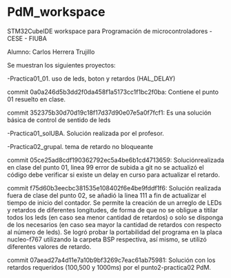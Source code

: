 # PdM_workspace
STM32CubeIDE workspace para Programación de microcontroladores - CESE - FIUBA

Alumno: Carlos Herrera Trujillo

Se muestran los siguientes proyectos:

-Practica01_01. uso de leds, boton y retardos (HAL_DELAY)

  commit 0a0a246d5b3dd2f0da458f1a5173cc1f1bc2f0ba: Contiene el punto 01 resuelto en clase.
  
  commit 352375b30d70d19c18f17d37d90e07e5a0f7fcf1: Es una solución básica de control de sentido de leds
  

-Practica01_solUBA. Solución realizada por el profesor.


-Practica02_grupal. tema de retardo no bloqueante
  
  commit 05ce25ad8cdf190362792ec5a4be6b1cd4713659: Soluciónrealizada en clase del punto 01, linea 99 error de subida a git no se actualizó el código
                                                   debe verificar si existe un delay en curso para actualizar el retardo.
                                                   
  commit f75d60b3eecbc381535e108402f6e4be9fddf1f6: Solución realizada fuera de clase del punto 02, se añadió la linea 111 a fin de actualizar el tiempo 
                                                   de inicio del contador.
                                                   Se permite la creación de un arreglo de LEDs y retardos de diferentes longitudes, de forma de que no se obligue a
                                                   titilar todos los leds (en caso sea menor cantidad de retardos) o solo se disponga de los necesarios (en caso sea
                                                   mayor la cantidad de retardos con respecto al número de leds).
                                                   Se logró probar la portabilidad del programa en la placa nucleo-f767 utilizando la carpeta BSP respectiva, así mismo,
                                                   se utilizó diferentes valores de retardo.
                                                   
  commit 07aead27a4d11e7a10b9bf3269c7eac61ab75981: Solución con los retardos requeridos (100,500 y 1000ms) por el punto2-practica02 PdM.
